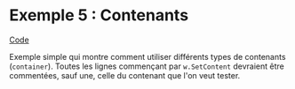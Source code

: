 # Exemple 5 : Contenants

[Code](https://github.com/profdenis/native1/tree/master/chap9/05_container)

Exemple simple qui montre comment utiliser différents types de contenants (`container`). Toutes les lignes commençant
par `w.SetContent` devraient être commentées, sauf une, celle du contenant que l'on veut tester. 